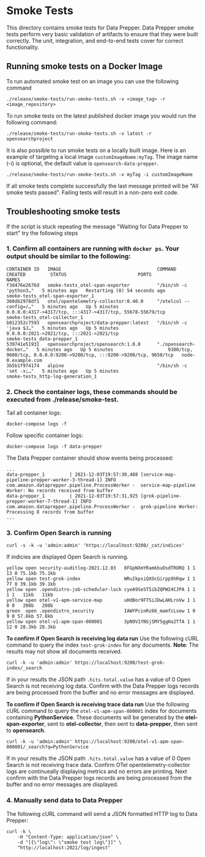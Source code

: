 # Smoke Tests

This directory contains smoke tests for Data Prepper. Data Prepper smoke tests perform very basic validation of artifacts to ensure that they were
built correctly. The unit, integration, and end-to-end tests cover for correct functionality.

## Running smoke tests on a Docker Image

To run automated smoke test on an image you can use the following command

```shell
./release/smoke-tests/run-smoke-tests.sh -v <image_tag> -r <image_repository>
```

To run smoke tests on the latest published docker image you would run the following command:

```shell
./release/smoke-tests/run-smoke-tests.sh -v latest -r opensearchproject
```

It is also possible to run smoke tests on a locally built image. Here is an example of targeting a local image `customImageName:myTag`. The image name (-i) is optional, the default value is `opensearch-data-prepper`.
```shell
./release/smoke-tests/run-smoke-tests.sh -v myTag -i customImageName
```

If all smoke tests complete successfully the last message printed will be "All smoke tests passed". Failing tests will result in a non-zero exit code.

## Troubleshooting smoke tests

If the script is stuck repeating the message "Waiting for Data Prepper to start" try the following steps

### 1. Confirm all containers are running with `docker ps`. Your output should be similar to the following:
```
CONTAINER ID   IMAGE                                   COMMAND                  CREATED         STATUS                          PORTS                                                                     NAMES
f3d476e2676d   smoke-tests_otel-span-exporter          "/bin/sh -c 'python3…"   5 minutes ago   Restarting (0) 54 seconds ago                                                                             smoke-tests_otel-span-exporter_1
360db2978df1   otel/opentelemetry-collector:0.40.0     "/otelcol --config=/…"   5 minutes ago   Up 5 minutes                    0.0.0.0:4317->4317/tcp, :::4317->4317/tcp, 55678-55679/tcp                smoke-tests_otel-collector_1
b012352c7593   opensearchproject/data-prepper:latest   "/bin/sh -c 'java $J…"   5 minutes ago   Up 5 minutes                    0.0.0.0:2021->2021/tcp, :::2021->2021/tcp                                 smoke-tests_data-prepper_1
539741e51931   opensearchproject/opensearch:1.0.0      "./opensearch-docker…"   5 minutes ago   Up 5 minutes                    9300/tcp, 9600/tcp, 0.0.0.0:9200->9200/tcp, :::9200->9200/tcp, 9650/tcp   node-0.example.com
3b5b1f974174   alpine                                  "/bin/sh -c 'set -x;…"   5 minutes ago   Up 5 minutes                                                                                              smoke-tests_http-log-generation_1
```
### 2. Check the container logs, these commands should be executed from ./release/smoke-test.
Tail all container logs:
```
docker-compose logs -f
```

Follow specific container logs:
```
docker-compose logs -f data-prepper
```

The Data Prepper container should show events being processed:
```
...
data-prepper_1         | 2021-12-03T19:57:30,488 [service-map-pipeline-prepper-worker-3-thread-1] INFO  com.amazon.dataprepper.pipeline.ProcessWorker -  service-map-pipeline Worker: No records received from buffer
data-prepper_1         | 2021-12-03T19:57:31,925 [grok-pipeline-prepper-worker-7-thread-1] INFO  com.amazon.dataprepper.pipeline.ProcessWorker -  grok-pipeline Worker: Processing 8 records from buffer
...
```
### 3. Confirm Open Search is running
```
curl -s -k -u 'admin:admin' 'https://localhost:9200/_cat/indices'
```
If indicies are displayed Open Search is running.
```
yellow open security-auditlog-2021.12.03   8FGpNXmYRamkbuOsdTRORQ 1 1 13 0 75.1kb 75.1kb
yellow open test-grok-index                WRuIkpsiQXOcGirpp9hRqw 1 1 77 0 39.1kb 39.1kb
yellow open .opendistro-job-scheduler-lock cyeA9SeST5ibZQPW24CJPA 1 1  1 1   11kb   11kb
yellow open otel-v1-apm-service-map        uHdBor9FTSiJDwLAHLroVw 1 1  0 0   208b   208b
green  open .opendistro_security           IAWYPcinRz66_mamfcLsew 1 0  9 0 57.8kb 57.8kb
yellow open otel-v1-apm-span-000001        3pN9V1YNSjSMY5ggHa2TfA 1 1 12 0 28.3kb 28.3kb
```
**To confirm if Open Search is receiving log data run**
Use the following cURL command to query the index `test-grok-index` for any documents. **Note**: The results may not show all documents received.
```
curl -k -u 'admin:admin' https://localhost:9200/test-grok-index/_search
```
If in your results the JSON path `.hits.total.value` has a value of 0 Open Search is not receiving log data. Confirm with the Data Prepper logs records are being processed from the buffer and no error messages are displayed.

**To confirm if Open Search is receiving trace data run**
Use the following cURL command to query the `otel-v1-apm-span-000001` index for documents containing **PythonService**. These documents will be generated by the **otel-span-exporter**, sent to **otel-collector**, then sent to **data-prepper**, then sent to **opensearch**.
```
curl -k -u 'admin:admin' https://localhost:9200/otel-v1-apm-span-000001/_search?q=PythonService
```
If in your results the JSON path `.hits.total.value` has a value of 0 Open Search is not receiving trace data. Confirm OTel opentelemetry-collector logs are continueally displaying metrics and no errors are printing. Next confirm with the Data Prepper logs records are being processed from the buffer and no error messages are displayed.

### 4. Manually send data to Data Prepper
The following cURL command will send a JSON formatted HTTP log to Data Prepper:
```
curl -k \
    -H "Content-Type: application/json" \
    -d "[{\"log\": \"smoke test log\"}]" \
    "http://localhost:2021/log/ingest"
```

